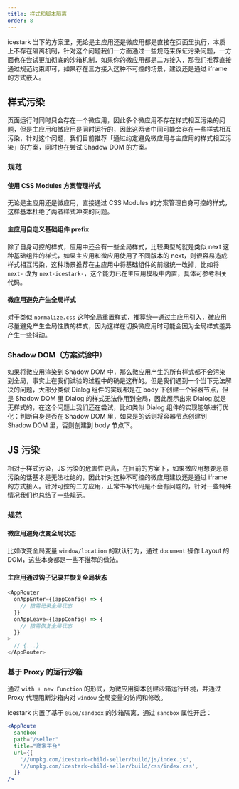 ```yaml
---
title: 样式和脚本隔离
order: 8
---
```


icestark 当下的方案里，无论是主应用还是微应用都是直接在页面里执行，本质上不存在隔离机制，针对这个问题我们一方面通过一些规范来保证污染问题，一方面也在尝试更加彻底的沙箱机制，如果你的微应用都是二方接入，那我们推荐直接通过规范约束即可，如果存在三方接入这种不可控的场景，建议还是通过 iframe 的方式嵌入。

## 样式污染

页面运行时同时只会存在一个微应用，因此多个微应用不存在样式相互污染的问题，但是主应用和微应用是同时运行的，因此这两者中间可能会存在一些样式相互污染，针对这个问题，我们目前推荐「通过约定避免微应用与主应用的样式相互污染」的方案，同时也在尝试 Shadow DOM 的方案。

### 规范

#### 使用 CSS Modules 方案管理样式

无论是主应用还是微应用，直接通过 CSS Modules 的方案管理自身可控的样式，这样基本杜绝了两者样式冲突的问题。

#### 主应用自定义基础组件 prefix

除了自身可控的样式，应用中还会有一些全局样式，比较典型的就是类似 next 这种基础组件的样式，如果主应用和微应用使用了不同版本的 next，则很容易造成样式相互污染，这种场景推荐在主应用中将基础组件的前缀统一改掉，比如将 `next-` 改为 `next-icestark-`，这个能力已在主应用模板中内置，具体可参考相关代码。

#### 微应用避免产生全局样式

对于类似 `normalize.css` 这种全局重置样式，推荐统一通过主应用引入，微应用尽量避免产生全局性质的样式，因为这样在切换微应用时可能会因为全局样式差异产生一些抖动。

### Shadow DOM（方案试验中）

如果将微应用渲染到 Shadow DOM 中，那么微应用产生的所有样式都不会污染到全局，事实上在我们试验的过程中的确是这样的。但是我们遇到一个当下无法解决的问题，大部分类似 Dialog 组件的实现都是在 body 下创建一个容器节点，但是 Shadow DOM 里 Dialog 的样式无法作用到全局，因此展示出来 Dialog 就是无样式的，在这个问题上我们还在尝试，比如类似 Dialog 组件的实现能够进行优化：判断自身是否在 Shadow DOM 里，如果是的话则将容器节点创建到 Shadow DOM 里，否则创建到 body 节点下。

## JS 污染

相对于样式污染，JS 污染的危害性更高，在目前的方案下，如果微应用想要恶意污染的话基本是无法杜绝的，因此针对这种不可控的微应用建议还是通过 iframe 的方式接入。针对可控的二方应用，正常书写代码是不会有问题的，针对一些特殊情况我们也总结了一些规范。

### 规范

#### 微应用避免改变全局状态

比如改变全局变量 `window/location` 的默认行为，通过 `document` 操作 Layout 的 DOM，这些本身都是一些不推荐的做法。

#### 主应用通过钩子记录并恢复全局状态

```js
<AppRouter
  onAppEnter={(appConfig) => {
    // 按需记录全局状态
  }}
  onAppLeave={(appConfig) => {
    // 按需恢复全局状态
  }}
>
  // {...}
</AppRouter>
```

### 基于 Proxy 的运行沙箱

通过 `with + new Function` 的形式，为微应用脚本创建沙箱运行环境，并通过 Proxy 代理阻断沙箱内对 `window` 全局变量的访问和修改。

icestark 内置了基于 `@ice/sandbox` 的沙箱隔离，通过 `sandbox` 属性开启：

```jsx
<AppRoute
  sandbox
  path="/seller"
  title="商家平台"
  url={[
    '//unpkg.com/icestark-child-seller/build/js/index.js',
    '//unpkg.com/icestark-child-seller/build/css/index.css',
  ]}
/>
```
